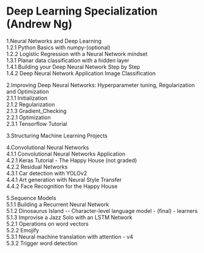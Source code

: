 # Deep Learning Specialization (Andrew Ng)

1.Neural Networks and Deep Learning                            
  1.2.1 Python Basics with numpy-(optional)                                                                                                                        
  1.2.2 Logistic Regression with a Neural Network mindset                        
  1.3.1 Planar data classification with a hidden layer                            
  1.4.1 Building your Deep Neural Network Step by Step                   
  1.4.2 Deep Neural Network Application Image Classification                                          
                                                         
2.Improving Deep Neural Networks: Hyperparameter tuning, Regularization and Optimization                                          
  2.1.1 Initialization                                  
  2.1.2 Regularization                                           
  2.1.3 Gradient_Checking                                                                            
  2.2.1 Optimization                                 
  2.3.1 Tensorflow Tutorial               
  
3.Structuring Machine Learning Projects             
                                              
4.Convolutional Neural Networks                                       
  4.1.1 Convolutional Neural Networks Application                                        
  4.2.1 Keras Tutorial - The Happy House (not graded)                                            
  4.2.2 Residual Networks                                                                        
  4.3.1 Car detection with YOLOv2                                                         
  4.4.1 Art generation with Neural Style Transfer                         
  4.4.2 Face Recognition for the Happy House

5.Sequence Models                                      
  5.1.1 Building a Recurrent Neural Network                                    
  5.1.2 Dinosaurus Island -- Character-level language model - (final) - learners                                
  5.1.3 Improvise a Jazz Solo with an LSTM Network                                      
  5.2.1 Operations on word vectors                                  
  5.2.2 Emojify                                                      
  5.3.1 Neural machine translation with attention - v4                                          
  5.3.2 Trigger word detection

